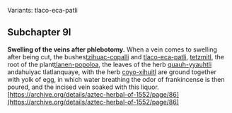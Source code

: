 Variants: tlaco-eca-patli  

## Subchapter 9l  
**Swelling of the veins after phlebotomy.** When a vein comes to swelling after being cut, the bushes[tzihuac-copalli](Tzihuac-copalli.md) and [tlaco-eca-patli](Tlaco-ecapatli.md), [tetzmitl](Tetzmitl.md), the root of the plant[tlanen-popoloa](Tla-nen-popoloua.md), the leaves of the herb [quauh-yyauhtli](Quauh-yyauhtli.md) andahuiyac tlatlanquaye, with the herb [coyo-xihuitl](Coyo-xihuitl.md) are ground together with yolk of egg, in which water breathing the odor of frankincense is then poured, and the incised vein soaked with this liquor.  
[https://archive.org/details/aztec-herbal-of-1552/page/86](https://archive.org/details/aztec-herbal-of-1552/page/86)  

